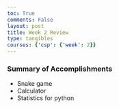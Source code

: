 ```yaml
---
toc: True
comments: False
layout: post
title: Week 2 Review
type: tangibles
courses: {'csp': {'week': 2}}
---
```


### Summary of Accomplishments

- Snake game
- Calculator 
- Statistics for python
